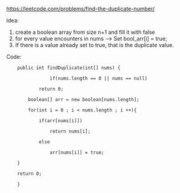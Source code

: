 
https://leetcode.com/problems/find-the-duplicate-number/


Idea:
1. create a boolean array from size n+1 and fill it with false
2. for every value encounters in nums -->
		Set bool_arr\[i] = true;
3. If there is a value already set to true, that is the duplicate value.



Code: 

```
    public int findDuplicate(int[] nums) {

                if(nums.length == 0 || nums == null)

            return 0;

        boolean[] arr = new boolean[nums.length];

        for(int i = 0 ; i < nums.length ; i ++){

            if(arr[nums[i]])

                return nums[i];

            else

                arr[nums[i]] = true;

    }

    return 0;

    }

```